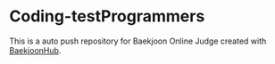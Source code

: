 # Coding-testProgrammers
This is a auto push repository for Baekjoon Online Judge created with [BaekjoonHub](https://github.com/BaekjoonHub/BaekjoonHub).

